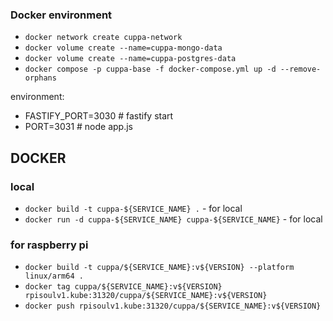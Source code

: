 ### Docker environment

- `docker network create cuppa-network`
- `docker volume create --name=cuppa-mongo-data`
- `docker volume create --name=cuppa-postgres-data`
- `docker compose -p cuppa-base -f docker-compose.yml up -d --remove-orphans`

environment:
- FASTIFY_PORT=3030 # fastify start
- PORT=3031 # node app.js

## DOCKER

### local
- `docker build -t cuppa-${SERVICE_NAME} .` - for local
- `docker run -d cuppa-${SERVICE_NAME} cuppa-${SERVICE_NAME}` - for local

### for raspberry pi

- `docker build -t cuppa/${SERVICE_NAME}:v${VERSION} --platform linux/arm64 .`
- `docker tag cuppa/${SERVICE_NAME}:v${VERSION} rpisoulv1.kube:31320/cuppa/${SERVICE_NAME}:v${VERSION}`
- `docker push rpisoulv1.kube:31320/cuppa/${SERVICE_NAME}:v${VERSION}`

